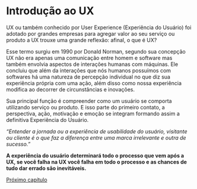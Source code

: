 # Introdução ao UX

UX ou também conhecido por User Experience (Experiência do Usuário) foi adotado por grandes empresas para agregar valor ao seu serviço ou produto a UX trouxe uma grande reflexão: afinal, o que é UX?

Esse termo surgiu em 1990 por Donald Norman, segundo sua concepção UX não era apenas uma comunicação entre homem e software mas também envolvia aspectos de interações humanas com máquinas. Ele concluiu que além da interações que nós humanos possuímos com softwares há uma natureza de percepção individual no que diz sua experiência própria com uma ação, além disso como nossa experiência modifica ao decorrer de circunstâncias e inovações.

Sua principal função é compreender como um usuário se comporta utilizando serviço ou produto. E isso parte do primeiro contato, a perspectiva, ação, motivação e emoção se integram formando assim a definitiva Experiência do Usuário.

_“Entender a jornada ou a experiência de usabilidade do usuário, visitante ou cliente é o que faz a diferença entre uma marca irrelevante e outra de sucesso.”_

**A experiência do usuário determinará todo o processo que vem após a UX, se você falha na UX você falha em todo o processo e as chances de tudo dar errado são inevitáveis.**

[Próximo capítulo](../02%20Importância%20do%20UX/Importância%20do%20UX.md)